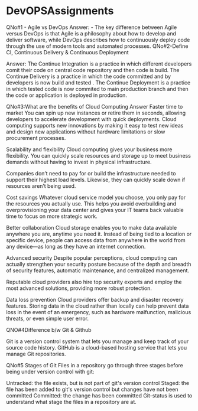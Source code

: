 # DevOPSAssignments
QNo#1 - Agile vs DevOps
Answer: - The key difference between Agile versus DevOps is that Agile is a philosophy about how to develop and deliver software, while DevOps describes how to continuously deploy code through the use of modern tools and automated processes.
QNo#2-Define CI, Continuous Delivery & Continuous Deployment

Answer: The Continue Integration is a practice in which different developers comit their code on central code repository and then code is build.
	The Continue Delivery is a practice in which the code committed and by developers is now build and tested .
	The Continue Deployment is a practice in which tested code is now commited to main production branch and then the code or application is deployed in production.

QNo#3:What are the benefits of Cloud Computing
Answer Faster time to market
You can spin up new instances or retire them in seconds, allowing developers to accelerate development with quick deployments. Cloud computing supports new innovations by making it easy to test new ideas and design new applications without hardware limitations or slow procurement processes.

Scalability and flexibility
Cloud computing gives your business more flexibility. You can quickly scale resources and storage up to meet business demands without having to invest in physical infrastructure.

Companies don’t need to pay for or build the infrastructure needed to support their highest load levels. Likewise, they can quickly scale down if resources aren’t being used.  

Cost savings
Whatever cloud service model you choose, you only pay for the resources you actually use. This helps you avoid overbuilding and overprovisioning your data center and gives your IT teams back valuable time to focus on more strategic work. 

Better collaboration
Cloud storage enables you to make data available anywhere you are, anytime you need it. Instead of being tied to a location or specific device, people can access data from anywhere in the world from any device—as long as they have an internet connection.

Advanced security
Despite popular perceptions, cloud computing can actually strengthen your security posture because of the depth and breadth of security features, automatic maintenance, and centralized management.

Reputable cloud providers also hire top security experts and employ the most advanced solutions, providing more robust protection. 

Data loss prevention
Cloud providers offer backup and disaster recovery features. Storing data in the cloud rather than locally can help prevent data loss in the event of an emergency, such as hardware malfunction, malicious threats, or even simple user error.

QNO#4Difference b/w Git & Github

Git is a version control system that lets you manage and keep track of your source code history. GitHub is a cloud-based hosting service that lets you manage Git repositories.

QNo#5 Stages of Git
Files in a repository go through three stages before being under version control with git:

Untracked: the file exists, but is not part of git's version control
Staged: the file has been added to git's version control but changes have not been committed
Committed: the change has been committed
Git-status is used to understand what stage the files in a repository are at.
